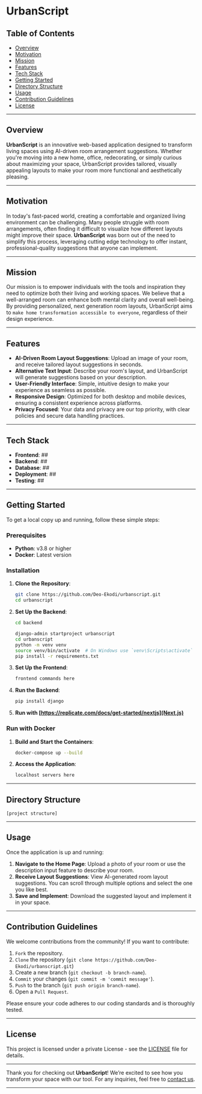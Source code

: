 # **UrbanScript**

## **Table of Contents**
- [Overview](#overview)
- [Motivation](#motivation)
- [Mission](#mission)
- [Features](#features)
- [Tech Stack](#tech-stack)
- [Getting Started](#getting-started)
- [Directory Structure](#directory-structure)
- [Usage](#usage)
- [Contribution Guidelines](#contribution-guidelines)
- [License](#license)

---


## **Overview**

**UrbanScript** is an innovative web-based application designed to transform living spaces using AI-driven room arrangement suggestions. Whether you're moving into a new home, office, redecorating, or simply curious about maximizing your space, UrbanScript provides tailored, visually appealing layouts to make your room more functional and aesthetically pleasing.

---

## **Motivation**

In today's fast-paced world, creating a comfortable and organized living environment can be challenging. Many people struggle with room arrangements, often finding it difficult to visualize how different layouts might improve their space. **UrbanScript** was born out of the need to simplify this process, leveraging cutting edge technology to offer instant, professional-quality suggestions that anyone can implement.

---

## **Mission**

Our mission is to empower individuals with the tools and inspiration they need to optimize both their living and working spaces. We believe that a well-arranged room can enhance both mental clarity and overall well-being. By providing personalized, next generation room layouts, UrbanScript aims to ``make home transformation accessible to everyone``, regardless of their design experience.

---

## **Features**

- **AI-Driven Room Layout Suggestions**: Upload an image of your room, and receive tailored layout suggestions in seconds.
- **Alternative Text Input**: Describe your room's layout, and UrbanScript will generate suggestions based on your description.
- **User-Friendly Interface**: Simple, intuitive design to make your experience as seamless as possible.
- **Responsive Design**: Optimized for both desktop and mobile devices, ensuring a consistent experience across platforms.
- **Privacy Focused**: Your data and privacy are our top priority, with clear policies and secure data handling practices.

---

## **Tech Stack**

- **Frontend**: ##
- **Backend**: ##
- **Database**: ##
- **Deployment**: ##
- **Testing**: ##

---

## **Getting Started**

To get a local copy up and running, follow these simple steps:

### **Prerequisites**

- **Python**: v3.8 or higher
- **Docker**: Latest version

### **Installation**

1. **Clone the Repository**:
   ```bash
   git clone https://github.com/Deo-Ekodi/urbanscript.git
   cd urbanscript
   ```

2. **Set Up the Backend**:
   ```bash
   cd backend

   django-admin startproject urbanscript
   cd urbanscript
   python -m venv venv
   source venv/bin/activate  # On Windows use `venv\Scripts\activate`
   pip install -r requirements.txt
   ```

3. **Set Up the Frontend**:
   ```bash
   frontend commands here
   ```

4. **Run the Backend**:
   ```bash
   pip install django
   ```
5. **Run with [https://replicate.com/docs/get-started/nextjs](Next.js)**


### **Run with Docker**

1. **Build and Start the Containers**:
   ```bash
   docker-compose up --build
   ```

2. **Access the Application**:
   ```bash
   localhost servers here
   ```

---

## **Directory Structure**

```plaintext
[project structure]
```

---

## **Usage**

Once the application is up and running:

1. **Navigate to the Home Page**: Upload a photo of your room or use the description input feature to describe your room.
2. **Receive Layout Suggestions**: View AI-generated room layout suggestions. You can scroll through multiple options and select the one you like best.
3. **Save and Implement**: Download the suggested layout and implement it in your space.

---

## **Contribution Guidelines**

We welcome contributions from the community! If you want to contribute:

1. ``Fork`` the repository.
2. ``Clone`` the repository (`git clone https://github.com/Deo-Ekodi/urbanscript.git`)
3. Create a new branch (`git checkout -b branch-name`).
4. ``Commit`` your changes (`git commit -m 'commit message'`).
5. ``Push`` to the branch (`git push origin branch-name`).
6. Open a ``Pull Request``.

Please ensure your code adheres to our coding standards and is thoroughly tested.

---

## **License**

This project is licensed under a private License - see the [LICENSE](LICENSE) file for details.

---

Thank you for checking out **UrbanScript**! We’re excited to see how you transform your space with our tool. For any inquiries, feel free to [contact us](mailto:deoekodi@gmail.com).

--- 
